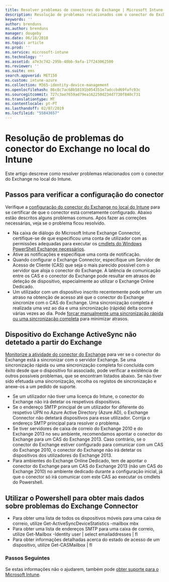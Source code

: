 ```yaml
---
title: Resolver problemas de conectores do Exchange | Microsoft Intune
description: Resolução de problemas relacionados com o conector do Exchange no local do Intune.
keywords: ''
author: brenduns
ms.author: brenduns
manager: dougeby
ms.date: 06/18/2018
ms.topic: article
ms.prod: ''
ms.service: microsoft-intune
ms.technology: ''
ms.assetid: a7e3c742-295b-40bb-9afa-17f243062500
ms.reviewer: ''
ms.suite: ems
search.appverid: MET150
ms.custom: intune-azure
ms.collection: M365-identity-device-management
ms.openlocfilehash: 86c8c7ac68b58191b054351e7adccbd69fafc93c
ms.sourcegitcommit: 727c3ae7659ad79ea162250d234d7730f840c731
ms.translationtype: MT
ms.contentlocale: pt-PT
ms.lasthandoff: 02/07/2019
ms.locfileid: "55843657"
---
```

# <a name="troubleshoot-the-intune-on-premises-exchange-connector"></a>Resolução de problemas do conector do Exchange no local do Intune

Este artigo descreve como resolver problemas relacionados com o conector do Exchange no local do Intune.

## <a name="steps-for-checking-the-connector-configuration"></a>Passos para verificar a configuração do conector 

Verifique a [configuração do conector do Exchange no local do Intune](exchange-connector-install.md) para se certificar de que o conector está corretamente configurado. Abaixo estão descritos alguns problemas comuns. Após fazer as correções necessárias, veja se o problema ficou resolvido.

 - Na caixa de diálogo do Microsoft Intune Exchange Connector, certifique-se de que especificou uma conta de utilizador com as permissões adequadas para executar os [cmdlets do Windows PowerShell Exchange necessários](exchange-connector-install.md#exchange-cmdlet-requirements).
- Ative as notificações e especifique uma conta de notificação.
 - Quando configurar o Exchange Connector, especifique um Servidor de Acesso de Cliente (CAS) que seja o mais parecido possível com o servidor que aloja o conector do Exchange. A latência de comunicação entre os CAS e o conector do Exchange pode resultar em atrasos de deteção de dispositivo, especialmente ao utilizar o Exchange Online Dedicado.
 - Um utilizador com um dispositivo inscrito recentemente pode sofrer um atraso na obtenção de acesso até que o conector do Exchange sincronize com o CAS do Exchange. Uma sincronização completa é realizada uma vez ao dia e uma sincronização (rápida) delta ocorre várias vezes ao dia.  Pode [forçar manualmente uma sincronização rápida ou uma sincronização completa](exchange-connector-install.md#manually-force-a-quick-sync-or-full-sync) para minimizar atrasos.
 
## <a name="exchange-activesync-device-not-discovered-from-exchange"></a>Dispositivo do Exchange ActiveSync não detetado a partir do Exchange
[Monitorize a atividade do conector do Exchange](exchange-connector-install.md#on-premises-exchange-connector-high-availability-support) para ver se o conector do Exchange está a sincronizar com o servidor Exchange. Se uma sincronização rápida ou uma sincronização completa foi concluída com êxito desde que o dispositivo foi associado, pode verificar a existência de outros possíveis problemas, que se encontram listados abaixo. Se não tiver sido efetuada uma sincronização, recolha os registos de sincronização e anexe-os a um pedido de suporte.

 - Se um utilizador não tiver uma licença do Intune, o conector do Exchange não irá detetar os respetivos dispositivos.
 - Se o endereço SMTP principal de um utilizador for diferente do respetivo UPN no Azure Active Directory (Azure AD), o Exchange Connector não detetará dispositivos para esse utilizador. Corrija o endereço SMTP principal para resolver o problema.
 - Se tiver servidores de caixa de correio do Exchange 2010 e do Exchange 2013 no seu ambiente, recomendamos apontar o conector do Exchange para um CAS do Exchange 2013. Caso contrário, se o conector do Exchange estiver configurado para comunicar com um CAS do Exchange 2010, o conector do Exchange não irá detetar os dispositivos dos utilizadores do Exchange 2013. 
- Para ambientes do Exchange Online Dedicado, tem de apontar o conector do Exchange para um CAS do Exchange 2013 (não um CAS do Exchange 2010) no ambiente dedicado durante a configuração inicial, já que o conector só irá comunicar com este CAS ao executar os cmdlets do Powershell.


## <a name="using-powershell-to-get-more-data-on-exchange-connector-issues"></a>Utilizar o Powershell para obter mais dados sobre problemas do Exchange Connector
- Para obter uma lista de todos os dispositivos móveis para uma caixa de correio, utilize Get-ActiveSyncDeviceStatistics -mailbox mbx
- Para obter uma lista de endereços SMTP para uma caixa de correio, utilize Get-Mailbox -Identity user | select emailaddresses | fl
- Para obter informações detalhadas acerca do estado de acesso de um dispositivo, utilize Get-CASMailbox <upn> | fl

### <a name="next-steps"></a>Passos Seguintes
Se estas informações não o ajudarem, também pode [obter suporte para o Microsoft Intune](get-support.md).
